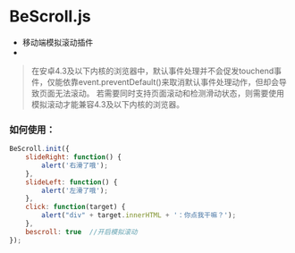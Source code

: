 # BeScroll.js
* 移动端模拟滚动插件
* 
> 在安卓4.3及以下内核的浏览器中，默认事件处理并不会促发touchend事件，仅能依靠event.preventDefault()来取消默认事件处理动作，但却会导致页面无法滚动。
> 若需要同时支持页面滚动和检测滑动状态，则需要使用模拟滚动才能兼容4.3及以下内核的浏览器。

### 如何使用：
```javascript
BeScroll.init({
	slideRight: function() {
		alert('右滑了哦');
	},
	slideLeft: function() {
		alert('左滑了哦');
	},
	click: function(target) {
		alert("div" + target.innerHTML + '：你点我干嘛？');
	},
	bescroll: true  //开启模拟滚动
});
```

